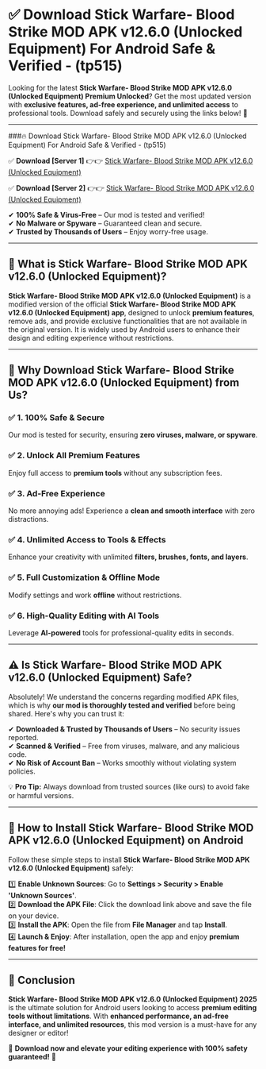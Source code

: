 
# ✅ Download Stick Warfare- Blood Strike MOD APK v12.6.0 (Unlocked Equipment) For Android Safe & Verified -  (tp515) 

Looking for the latest **Stick Warfare- Blood Strike MOD APK v12.6.0 (Unlocked Equipment) Premium Unlocked**? Get the most updated version with **exclusive features, ad-free experience, and unlimited access** to professional tools. Download safely and securely using the links below! 🚀  

---

###🔥 Download Stick Warfare- Blood Strike MOD APK v12.6.0 (Unlocked Equipment) For Android Safe & Verified -  (tp515)  

✅ **Download [Server 1]** 👉👉 [Stick Warfare- Blood Strike MOD APK v12.6.0 (Unlocked Equipment) ](https://apkcomod.com?title=Stick_Warfare-_Blood_Strike_MOD_APK_v12.6.0_(Unlocked_Equipment))  

✅ **Download [Server 2]** 👉👉 [Stick Warfare- Blood Strike MOD APK v12.6.0 (Unlocked Equipment) ](https://apkcomod.com?title=Stick_Warfare-_Blood_Strike_MOD_APK_v12.6.0_(Unlocked_Equipment))  

✔ **100% Safe & Virus-Free** – Our mod is tested and verified!  
✔ **No Malware or Spyware** – Guaranteed clean and secure.  
✔ **Trusted by Thousands of Users** – Enjoy worry-free usage.  

---

## 📌 What is Stick Warfare- Blood Strike MOD APK v12.6.0 (Unlocked Equipment)?  

**Stick Warfare- Blood Strike MOD APK v12.6.0 (Unlocked Equipment)** is a modified version of the official **Stick Warfare- Blood Strike MOD APK v12.6.0 (Unlocked Equipment) app**, designed to unlock **premium features**, remove ads, and provide exclusive functionalities that are not available in the original version. It is widely used by Android users to enhance their design and editing experience without restrictions.  

---

## 🌟 Why Download Stick Warfare- Blood Strike MOD APK v12.6.0 (Unlocked Equipment) from Us?  

### ✅ 1. 100% Safe & Secure  
Our mod is tested for security, ensuring **zero viruses, malware, or spyware**.  

### ✅ 2. Unlock All Premium Features  
Enjoy full access to **premium tools** without any subscription fees.  

### ✅ 3. Ad-Free Experience  
No more annoying ads! Experience a **clean and smooth interface** with zero distractions.  

### ✅ 4. Unlimited Access to Tools & Effects  
Enhance your creativity with unlimited **filters, brushes, fonts, and layers**.  

### ✅ 5. Full Customization & Offline Mode  
Modify settings and work **offline** without restrictions.  

### ✅ 6. High-Quality Editing with AI Tools  
Leverage **AI-powered** tools for professional-quality edits in seconds.  

---

## ⚠️ Is Stick Warfare- Blood Strike MOD APK v12.6.0 (Unlocked Equipment) Safe?  

Absolutely! We understand the concerns regarding modified APK files, which is why **our mod is thoroughly tested and verified** before being shared. Here's why you can trust it:  

✔ **Downloaded & Trusted by Thousands of Users** – No security issues reported.  
✔ **Scanned & Verified** – Free from viruses, malware, and any malicious code.  
✔ **No Risk of Account Ban** – Works smoothly without violating system policies.  

💡 **Pro Tip:** Always download from trusted sources (like ours) to avoid fake or harmful versions.  

---

## 📲 How to Install Stick Warfare- Blood Strike MOD APK v12.6.0 (Unlocked Equipment) on Android  

Follow these simple steps to install **Stick Warfare- Blood Strike MOD APK v12.6.0 (Unlocked Equipment)** safely:  

1️⃣ **Enable Unknown Sources**: Go to **Settings > Security > Enable 'Unknown Sources'**.  
2️⃣ **Download the APK File**: Click the download link above and save the file on your device.  
3️⃣ **Install the APK**: Open the file from **File Manager** and tap **Install**.  
4️⃣ **Launch & Enjoy**: After installation, open the app and enjoy **premium features for free!**  

---

## 🚀 Conclusion  

**Stick Warfare- Blood Strike MOD APK v12.6.0 (Unlocked Equipment) 2025** is the ultimate solution for Android users looking to access **premium editing tools without limitations**. With **enhanced performance, an ad-free interface, and unlimited resources**, this mod version is a must-have for any designer or editor!  

🔻 **Download now and elevate your editing experience with 100% safety guaranteed!** 🔻  
